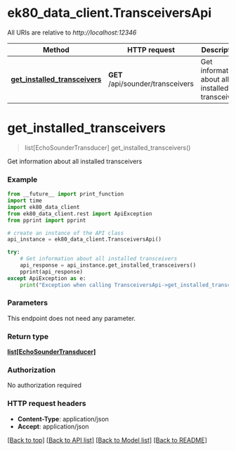 # ek80_data_client.TransceiversApi

All URIs are relative to *http://localhost:12346*

Method | HTTP request | Description
------------- | ------------- | -------------
[**get_installed_transceivers**](TransceiversApi.md#get_installed_transceivers) | **GET** /api/sounder/transceivers | Get information about all installed transceivers


# **get_installed_transceivers**
> list[EchoSounderTransducer] get_installed_transceivers()

Get information about all installed transceivers

### Example
```python
from __future__ import print_function
import time
import ek80_data_client
from ek80_data_client.rest import ApiException
from pprint import pprint

# create an instance of the API class
api_instance = ek80_data_client.TransceiversApi()

try:
    # Get information about all installed transceivers
    api_response = api_instance.get_installed_transceivers()
    pprint(api_response)
except ApiException as e:
    print("Exception when calling TransceiversApi->get_installed_transceivers: %s\n" % e)
```

### Parameters
This endpoint does not need any parameter.

### Return type

[**list[EchoSounderTransducer]**](EchoSounderTransducer.md)

### Authorization

No authorization required

### HTTP request headers

 - **Content-Type**: application/json
 - **Accept**: application/json

[[Back to top]](#) [[Back to API list]](../README.md#documentation-for-api-endpoints) [[Back to Model list]](../README.md#documentation-for-models) [[Back to README]](../README.md)

